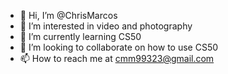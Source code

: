 - 👋 Hi, I’m @ChrisMarcos
- 👀 I’m interested in video and photography
- 🌱 I’m currently learning CS50
- 💞️ I’m looking to collaborate on how to use CS50
- 📫 How to reach me at cmm99323@gmail.com

<!---
ChrisMarcos/ChrisMarcos is a ✨ special ✨ repository because its `README.md` (this file) appears on your GitHub profile.
You can click the Preview link to take a look at your changes.
--->
